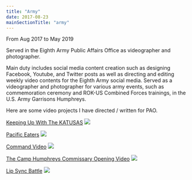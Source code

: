 ```yaml
---
title: "Army"
date: 2017-08-23
mainSectionTitle: "army"
---
```

From Aug 2017 to May 2019

Served in the Eighth Army Public Affairs Office as videographer and photographer.

Main duty includes social media content creation such as designing Facebook, Youtube, and Twitter posts as well as directing and editing weekly video contents for the Eighth Army social media. Served as a videographer and photographer for various army events, such as commemoration ceremony and ROK-US Combined Forces trainings, in the U.S. Army Garrisons Humphreys.

Here are some video projects I have directed / written for PAO.

[Keeping Up With The KATUSAS](https://youtube.com/playlist?list=PLZ0ZDGno6NWZYfGIIi8AvQkgOM-DzABqu)
![](https://user-images.githubusercontent.com/78196670/251886929-7120ee5d-8ae4-4cf4-b053-e2470827eaaa.png)


[Pacific Eaters](https://youtube.com/playlist?list=PLZ0ZDGno6NWZYfGIIi8AvQkgOM-DzABqu)
![](https://user-images.githubusercontent.com/78196670/251886937-725ac601-7fe6-4f78-b2bc-33e026486979.png)


[Command Video](https://youtu.be/8dw2oZ4wIrU)
![](https://user-images.githubusercontent.com/78196670/251886964-db8647aa-c9cf-419c-b512-8ee63369b5ef.png)


[The Camp Humphreys Commissary Opening Video](https://youtu.be/bga0fRT6HgI)
![](https://user-images.githubusercontent.com/78196670/251886944-e7ae4da6-1095-46af-9ec0-68ee45dcf73d.png)

[Lip Sync Battle](https://youtu.be/ldbfaOaBMz8)
![](https://user-images.githubusercontent.com/78196670/251886951-2a868c0e-759f-47b3-8829-7fa79d757532.png)



